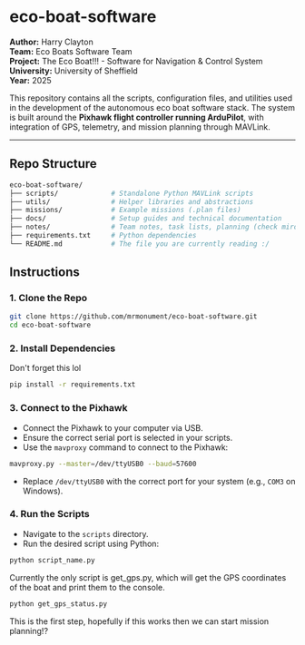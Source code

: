 # eco-boat-software

**Author:** Harry Clayton  
**Team:** Eco Boats Software Team  
**Project:** The Eco Boat!!! - Software for Navigation & Control System
**University:** University of Sheffield  
**Year:** 2025

This repository contains all the scripts, configuration files, and utilities used in the development of the autonomous eco boat software stack. The system is built around the **Pixhawk flight controller running ArduPilot**, with integration of GPS, telemetry, and mission planning through MAVLink.

---

## Repo Structure

```bash
eco-boat-software/
├── scripts/             # Standalone Python MAVLink scripts
├── utils/               # Helper libraries and abstractions
├── missions/            # Example missions (.plan files)
├── docs/                # Setup guides and technical documentation
├── notes/               # Team notes, task lists, planning (check miro board)
├── requirements.txt     # Python dependencies
└── README.md            # The file you are currently reading :/
```


## Instructions

### 1. Clone the Repo
```bash
git clone https://github.com/mrmonument/eco-boat-software.git
cd eco-boat-software
```
### 2. Install Dependencies
Don't forget this lol
```bash
pip install -r requirements.txt
```

### 3. Connect to the Pixhawk
- Connect the Pixhawk to your computer via USB.
- Ensure the correct serial port is selected in your scripts.
- Use the `mavproxy` command to connect to the Pixhawk:
```bash
mavproxy.py --master=/dev/ttyUSB0 --baud=57600
```
- Replace `/dev/ttyUSB0` with the correct port for your system (e.g., `COM3` on Windows).
### 4. Run the Scripts
- Navigate to the `scripts` directory.
- Run the desired script using Python:
```bash
python script_name.py
```
Currently the only script is get_gps.py, which will get the GPS coordinates of the boat and print them to the console. 
```bash
python get_gps_status.py
```
This is the first step, hopefully if this works then we can start mission planning!?